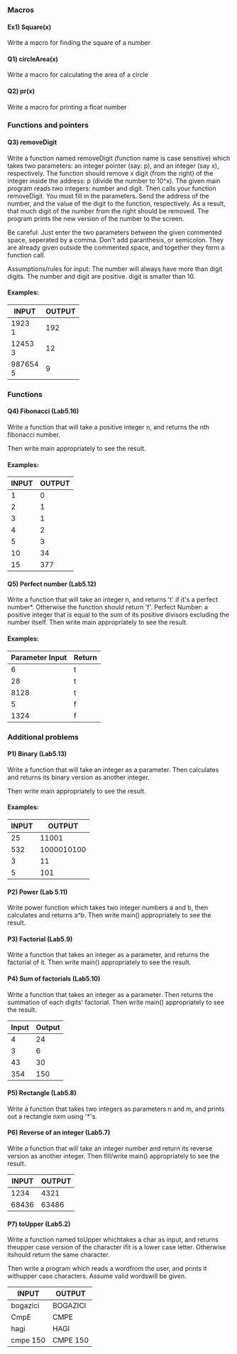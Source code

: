 ### Macros
#### Ex1) Square(x)

Write a macro for finding the square of a number

#### Q1) circleArea(x)

Write a macro for calculating the area of a circle

#### Q2) pr(x)

Write a macro for printing a float number

### Functions and pointers

#### Q3) removeDigit

Write a function named removeDigit (function name is case sensitive) which takes two parameters: an integer pointer (say: p), and an integer (say x), respectively. The function should remove x digit (from the right) of the integer inside the address: p (divide the number to 10^x). 
The given main program reads two integers: number and digit. Then calls your function removeDigit. You must fill in the parameters. Send the address of the number, and the value of the digit to the function, respectively. 
As a result, that much digit of the number from the right should be removed. The program prints the new version of the number to the screen. 

Be careful: Just enter the two parameters between the given commented space, seperated by a comma. Don't add paranthesis, or semicolon. They are already given outside the commented space, and together they form a function call. 

Assumptions/rules for input:
The number will always have more than digit digits.
The number and digit are positive.
digit is smaller than 10.

#### Examples:

|INPUT|OUTPUT|
|-----|------|
|1923<br>1|192|
|12453<br>3|12|
|987654<br>5|9|

### Functions

#### Q4) Fibonacci (Lab5.16)

Write a function that will take a positive integer n, and returns the nth fibonacci number. 

Then write main appropriately to see the result. 

#### Examples: 

|INPUT|OUTPUT|
|-----|------|
|1 |0 |
|2 |1 |
|3 |1 |
|4 |2 |
|5 |3 |
|10 |34| 
|15 |377| 

#### Q5) Perfect number (Lab5.12)

Write a function that will take an integer n, and returns 't' if it's a perfect number*. Otherwise the function should return 'f'. 
Perfect Number: a positive integer that is equal to the sum of its positive divisors excluding the number itself. 
Then write main appropriately to see the result. 

#### Examples: 

|Parameter Input |Return|
|----------------|------|
|6 |t| 
|28 |t| 
|8128| t| 
|5 |f| 
|1324| f| 



### Additional problems

#### P1) Binary (Lab5.13)

Write a function that will take an integer as a parameter. 
Then calculates and returns its binary version as another integer. 

Then write main appropriately to see the result. 

#### Examples: 

|INPUT|OUTPUT|
|-----|-----| 
|25 |11001| 
|532| 1000010100| 
|3 |11 |
|5| 101 |

#### P2) Power (Lab 5.11)

Write power function which takes two integer numbers a and b, then calculates and returns a^b. 
Then write main() appropriately to see the result. 

#### P3) Factorial (Lab5.9)

Write a function that takes an integer as a parameter, and returns the factorial of it. 
Then write main() appropriately to see the result. 

#### P4) Sum of factorials (Lab5.10)

Write a function that takes an integer as a parameter. 
Then returns the summation of each digits' factorial. 
Then write main() appropriately to see the result. 

|Input|Output|
|-----|------|
|4 |24| 
|3 |6 |
|43 |30 |
|354| 150 |

#### P5) Rectangle (Lab5.8)

Write a function that takes two integers as parameters n and m, and prints out a rectangle nxm using '*'s. 

#### P6) Reverse of an integer (Lab5.7)

Write a function that will take an integer number and return its reverse version as another integer. 
Then fill/write main() appropriately to see the result. 

|INPUT|OUTPUT|
|------|-----|
|1234 |4321 |
|68436 |63486| 

#### P7) toUpper (Lab5.2)

Write a function named toUpper whichtakes a char as input, and returns theupper case version of the character ifit is a lower case letter. Otherwise itshould return the same character. 

Then write a program which reads a wordfrom the user, and prints it withupper case characters. Assume valid wordswill be given. 

|INPUT|OUTPUT|
|------|-----|
|bogazici |BOGAZICI |
|CmpE |CMPE|
|hagi| HAGI|
|cmpe 150| CMPE 150|



